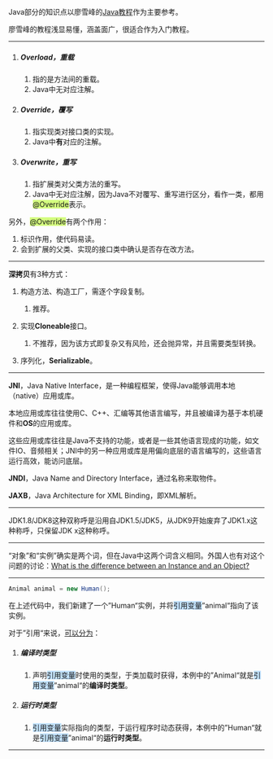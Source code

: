 Java部分的知识点以廖雪峰的[Java教程](https://www.liaoxuefeng.com/wiki/1252599548343744)作为主要参考。

廖雪峰的教程浅显易懂，涵盖面广，很适合作为入门教程。

------

1. ##### Overload，重载
   
   1. 指的是方法间的重载。
   2. Java中无对应注解。
   
2. ##### Override，覆写

   1. 指实现类对接口类的实现。
   2. Java中**有**对应的注解。

3. ##### Overwrite，重写

   1. 指扩展类对父类方法的重写。
   2. Java中无对应注解，因为Java不对覆写、重写进行区分，看作一类，都用<span style=background:#d4fe7f>@Override</span>表示。

另外，<span style=background:#d4fe7f>@Override</span>有两个作用：

1. 标识作用，使代码易读。
2. 会到扩展的父类、实现的接口类中确认是否存在改方法。

------

**深拷贝**有3种方式：

1. 构造方法、构造工厂，需逐个字段复制。

   1. 推荐。

2. 实现**Cloneable**接口。

   1. 不推荐，因为该方式即复杂又有风险，还会抛异常，并且需要类型转换。

3. 序列化，**Serializable**。

------

**JNI**，Java Native Interface，是一种编程框架，使得Java能够调用本地（native）应用或库。

本地应用或库往往使用C、C++、汇编等其他语言编写，并且被编译为基于本机硬件和**OS**的应用或库。

这些应用或库往往是Java不支持的功能，或者是一些其他语言现成的功能，如文件IO、音频相关；JNI中的另一种应用或库是用偏向底层的语言编写的，这些语言运行高效，能访问底层。

**JNDI**，Java Name and Directory Interface，通过名称来取物件。

**JAXB**，Java Architecture for XML Binding，即XML解析。

------

JDK1.8/JDK8这种双称呼是沿用自JDK1.5/JDK5，从JDK9开始废弃了JDK1.x这种称呼，只保留JDK x这种称呼。

------

“对象”和“实例”确实是两个词，但在Java中这两个词含义相同。外国人也有对这个问题的讨论：[What is the difference between an Instance and an Object?](https://stackoverflow.com/questions/2885385/what-is-the-difference-between-an-instance-and-an-object)

------

```java
Animal animal = new Human();
```

在上述代码中，我们新建了一个”Human“实例，并将<span style=background:#c2e2ff>引用变量</span>”animal“指向了该实例。

对于”引用“来说，[可以分为](https://blog.csdn.net/Cherish20151011/article/details/75579035)：

1. ##### 编译时类型

   1. 声明<span style=background:#c2e2ff>引用变量</span>时使用的类型，于类加载时获得，本例中的”Animal“就是<span style=background:#c2e2ff>引用变量</span>”animal“的**编译时类型**。

2. ##### 运行时类型

   1. <span style=background:#c2e2ff>引用变量</span>实际指向的类型，于运行程序时动态获得，本例中的”Human“就是<span style=background:#c2e2ff>引用变量</span>”animal“的**运行时类型**。

------

